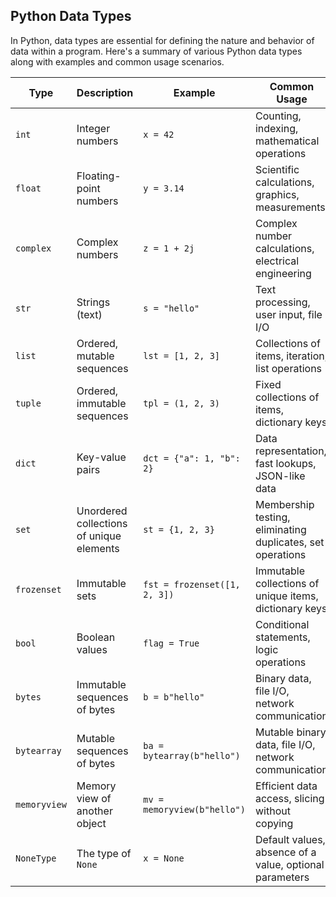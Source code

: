 ## Python Data Types

In Python, data types are essential for defining the nature and behavior of data within a program. Here's a summary of various Python data types along with examples and common usage scenarios.

| Type         | Description                                | Example                             | Common Usage                                  |
|--------------|--------------------------------------------|-------------------------------------|----------------------------------------------|
| `int`        | Integer numbers                            | `x = 42`                            | Counting, indexing, mathematical operations  |
| `float`      | Floating-point numbers                     | `y = 3.14`                          | Scientific calculations, graphics, measurements |
| `complex`    | Complex numbers                            | `z = 1 + 2j`                        | Complex number calculations, electrical engineering |
| `str`        | Strings (text)                             | `s = "hello"`                       | Text processing, user input, file I/O        |
| `list`       | Ordered, mutable sequences                 | `lst = [1, 2, 3]`                   | Collections of items, iteration, list operations |
| `tuple`      | Ordered, immutable sequences               | `tpl = (1, 2, 3)`                   | Fixed collections of items, dictionary keys  |
| `dict`       | Key-value pairs                            | `dct = {"a": 1, "b": 2}`            | Data representation, fast lookups, JSON-like data |
| `set`        | Unordered collections of unique elements   | `st = {1, 2, 3}`                    | Membership testing, eliminating duplicates, set operations |
| `frozenset`  | Immutable sets                             | `fst = frozenset([1, 2, 3])`        | Immutable collections of unique items, dictionary keys |
| `bool`       | Boolean values                             | `flag = True`                       | Conditional statements, logic operations     |
| `bytes`      | Immutable sequences of bytes               | `b = b"hello"`                      | Binary data, file I/O, network communication |
| `bytearray`  | Mutable sequences of bytes                 | `ba = bytearray(b"hello")`          | Mutable binary data, file I/O, network communication |
| `memoryview` | Memory view of another object              | `mv = memoryview(b"hello")`         | Efficient data access, slicing without copying |
| `NoneType`   | The type of `None`                         | `x = None`                          | Default values, absence of a value, optional parameters |


